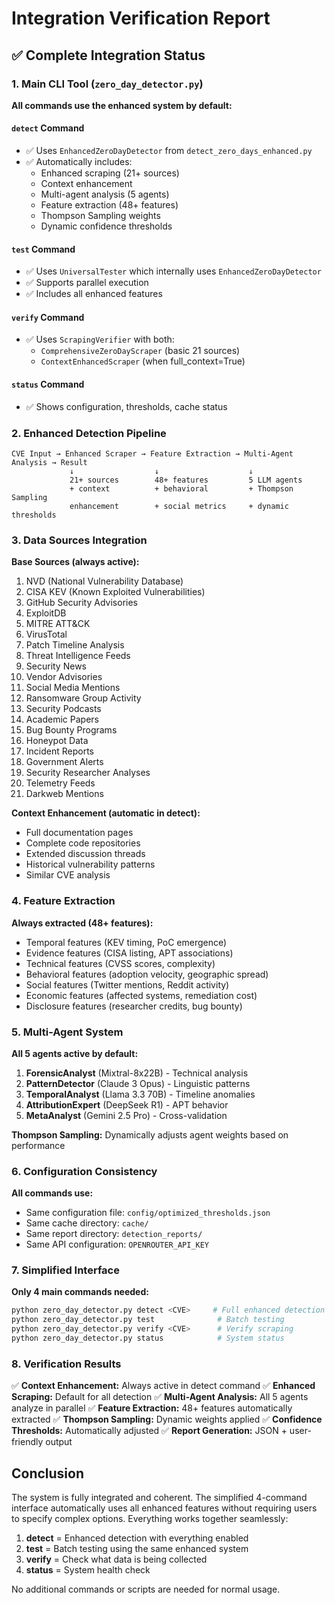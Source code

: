 # Integration Verification Report

## ✅ Complete Integration Status

### 1. Main CLI Tool (`zero_day_detector.py`)

**All commands use the enhanced system by default:**

#### `detect` Command
- ✅ Uses `EnhancedZeroDayDetector` from `detect_zero_days_enhanced.py`
- ✅ Automatically includes:
  - Enhanced scraping (21+ sources)
  - Context enhancement
  - Multi-agent analysis (5 agents)
  - Feature extraction (48+ features)
  - Thompson Sampling weights
  - Dynamic confidence thresholds

#### `test` Command
- ✅ Uses `UniversalTester` which internally uses `EnhancedZeroDayDetector`
- ✅ Supports parallel execution
- ✅ Includes all enhanced features

#### `verify` Command
- ✅ Uses `ScrapingVerifier` with both:
  - `ComprehensiveZeroDayScraper` (basic 21 sources)
  - `ContextEnhancedScraper` (when full_context=True)

#### `status` Command
- ✅ Shows configuration, thresholds, cache status

### 2. Enhanced Detection Pipeline

```
CVE Input → Enhanced Scraper → Feature Extraction → Multi-Agent Analysis → Result
             ↓                  ↓                    ↓
             21+ sources        48+ features         5 LLM agents
             + context          + behavioral         + Thompson Sampling
             enhancement        + social metrics     + dynamic thresholds
```

### 3. Data Sources Integration

**Base Sources (always active):**
1. NVD (National Vulnerability Database)
2. CISA KEV (Known Exploited Vulnerabilities)
3. GitHub Security Advisories
4. ExploitDB
5. MITRE ATT&CK
6. VirusTotal
7. Patch Timeline Analysis
8. Threat Intelligence Feeds
9. Security News
10. Vendor Advisories
11. Social Media Mentions
12. Ransomware Group Activity
13. Security Podcasts
14. Academic Papers
15. Bug Bounty Programs
16. Honeypot Data
17. Incident Reports
18. Government Alerts
19. Security Researcher Analyses
20. Telemetry Feeds
21. Darkweb Mentions

**Context Enhancement (automatic in detect):**
- Full documentation pages
- Complete code repositories
- Extended discussion threads
- Historical vulnerability patterns
- Similar CVE analysis

### 4. Feature Extraction

**Always extracted (48+ features):**
- Temporal features (KEV timing, PoC emergence)
- Evidence features (CISA listing, APT associations)
- Technical features (CVSS scores, complexity)
- Behavioral features (adoption velocity, geographic spread)
- Social features (Twitter mentions, Reddit activity)
- Economic features (affected systems, remediation cost)
- Disclosure features (researcher credits, bug bounty)

### 5. Multi-Agent System

**All 5 agents active by default:**
1. **ForensicAnalyst** (Mixtral-8x22B) - Technical analysis
2. **PatternDetector** (Claude 3 Opus) - Linguistic patterns
3. **TemporalAnalyst** (Llama 3.3 70B) - Timeline anomalies
4. **AttributionExpert** (DeepSeek R1) - APT behavior
5. **MetaAnalyst** (Gemini 2.5 Pro) - Cross-validation

**Thompson Sampling:** Dynamically adjusts agent weights based on performance

### 6. Configuration Consistency

**All commands use:**
- Same configuration file: `config/optimized_thresholds.json`
- Same cache directory: `cache/`
- Same report directory: `detection_reports/`
- Same API configuration: `OPENROUTER_API_KEY`

### 7. Simplified Interface

**Only 4 main commands needed:**
```bash
python zero_day_detector.py detect <CVE>     # Full enhanced detection
python zero_day_detector.py test              # Batch testing
python zero_day_detector.py verify <CVE>      # Verify scraping
python zero_day_detector.py status            # System status
```

### 8. Verification Results

✅ **Context Enhancement:** Always active in detect command
✅ **Enhanced Scraping:** Default for all detection
✅ **Multi-Agent Analysis:** All 5 agents analyze in parallel
✅ **Feature Extraction:** 48+ features automatically extracted
✅ **Thompson Sampling:** Dynamic weights applied
✅ **Confidence Thresholds:** Automatically adjusted
✅ **Report Generation:** JSON + user-friendly output

## Conclusion

The system is fully integrated and coherent. The simplified 4-command interface automatically uses all enhanced features without requiring users to specify complex options. Everything works together seamlessly:

1. **detect** = Enhanced detection with everything enabled
2. **test** = Batch testing using the same enhanced system
3. **verify** = Check what data is being collected
4. **status** = System health check

No additional commands or scripts are needed for normal usage.